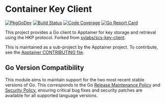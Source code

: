 # Container Key Client

[![PkgGoDev](https://pkg.go.dev/badge/github.com/apptainer/container-key-client)](https://pkg.go.dev/github.com/apptainer/container-key-client/client)
[![Build Status](https://github.com/apptainer/container-key-client/actions/workflows/ci.yml/badge.svg)](https://github.com/apptainer/container-key-client/actions/workflows/ci.yml)
[![Code Coverage](https://codecov.io/gh/apptainer/container-key-client/branch/main/graph/badge.svg)](https://codecov.io/gh/apptainer/container-key-client)
[![Go Report Card](https://goreportcard.com/badge/github.com/apptainer/container-key-client)](https://goreportcard.com/report/github.com/apptainer/container-key-client)

This project provides a Go client to Apptainer for key storage and
retrieval using the HKP protocol.
Forked from [sylabs/scs-key-client](https://github.com/sylabs/scs-key-client).

This is maintained as a sub-project by the Apptainer project.
To contribute, see the [Apptainer CONTRIBUTING
file](https://github.com/apptainer/apptainer/blob/main/CONTRIBUTING.md).

## Go Version Compatibility

This module aims to maintain support for the two most recent stable versions of Go. This corresponds to the Go [Release Maintenance Policy](https://github.com/golang/go/wiki/Go-Release-Cycle#release-maintenance) and [Security Policy](https://golang.org/security), ensuring critical bug fixes and security patches are available for all supported language versions.
